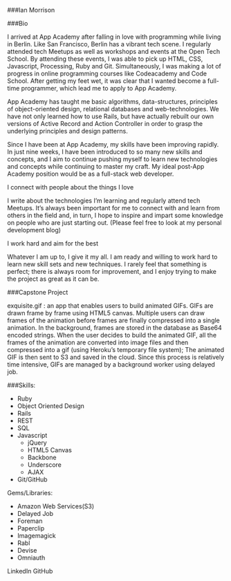 ###Ian Morrison

###Bio

I arrived at App Academy after falling in love with programming while living in Berlin. Like San Francisco, Berlin has a vibrant tech scene. I regularly attended tech Meetups as well as workshops and events at the Open Tech School. By attending these events, I was able to pick up HTML, CSS, Javascript, Processing, Ruby and Git. Simultaneously, I was making a lot of progress in online programming courses like Codeacademy and  Code School. After getting my feet wet, it was clear that I wanted become a full-time programmer, which lead me to apply to App Academy.  

App Academy has taught me basic algorithms, data-structures, principles of object-oriented design, relational databases and web-technologies. We have not only learned how to use Rails, but have actually rebuilt our own versions of Active Record and Action Controller in order to grasp the underlying principles and design patterns.

Since I have been at App Academy, my skills have been improving rapidly. In just nine weeks, I have been introduced to so many new skills and concepts, and I aim to continue pushing myself to learn new technologies and concepts while continuing to master my craft. My ideal post-App Academy position would be as a full-stack web developer.

I connect with people about the things I love

I write about the technologies I’m learning and regularly attend tech Meetups. It’s always been important for me to connect with and learn from others in the field and, in turn, I hope to inspire and impart some knowledge on people who are just starting out. (Please feel free to look at my personal development blog)

I work hard and aim for the best

Whatever I am up to, I give it my all. I am ready and willing to work hard to learn new skill sets and new techniques. I rarely feel that something is perfect; there is always room for improvement, and I enjoy trying to make the project as great as it can be.

###Capstone Project

exquisite.gif : an app that enables users to build animated GIFs. GIFs are drawn frame by frame using HTML5 canvas. Multiple users can draw frames of the animation before frames are finally compressed into a single animation. In the background, frames are stored in the database as Base64 encoded strings. When the user decides to build the animated GIF, all the frames of the animation are converted into image files and then compressed into a gif (using Heroku’s temporary file system); The animated GIF is then sent to S3 and saved in the cloud. Since this process is relatively time intensive, GIFs are managed by a background worker using delayed job.

###Skills:
* Ruby
* Object Oriented Design
* Rails
* REST
* SQL
* Javascript
  * jQuery
  * HTML5 Canvas
  * Backbone
  * Underscore
  * AJAX
* Git/GitHub

Gems/Libraries:
* Amazon Web Services(S3)
* Delayed Job
* Foreman
* Paperclip
* Imagemagick
* Rabl
* Devise
* Omniauth

LinkedIn
GitHub